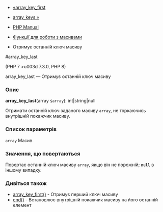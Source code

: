 - [«array_key_first](function.array-key-first.md)
- [array_keys »](function.array-keys.md)

- [PHP Manual](index.md)
- [Функції для роботи з масивами](ref.array.md)
- Отримує останній ключ масиву

#array_key_last

(PHP 7 \>u003d 7.3.0, PHP 8)

array_key_last — Отримує останній ключ масиву

### Опис

**array_key_last**(array `$array`): int\|string\|null

Отримати останній ключ заданого масиву `array`, не торкаючись
внутрішній покажчик масиву.

### Список параметрів

`array`
Масив.

### Значення, що повертаються

Повертає останній ключ масиву `array`, якщо він не порожній; **`null`**
в іншому випадку.

### Дивіться також

- [array_key_first()](function.array-key-first.md) - Отримує перший
ключ масиву
- [end()](function.end.md) - Встановлює внутрішній покажчик
масиву на його останній елемент
